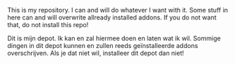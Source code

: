 This is my repository. I can and will do whatever I want with it. Some stuff in here can and will overwrite allready installed addons. If you do not want that, do not install this repo!

Dit is mijn depot. Ik kan en zal hiermee doen en laten wat ik wil. Sommige dingen in dit depot kunnen en zullen reeds geïnstalleerde addons overschrijven. Als je dat niet wil, installeer dit depot dan niet!
